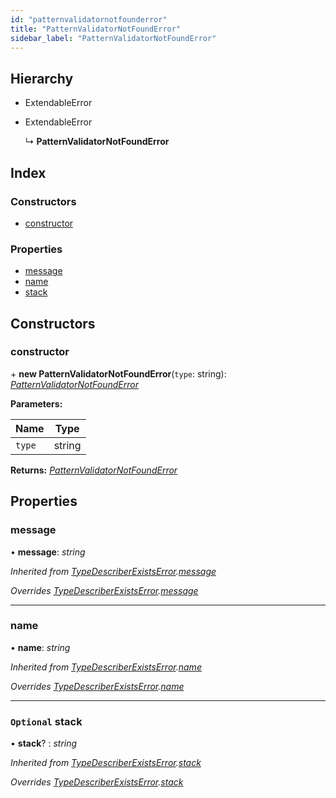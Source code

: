 ```yaml
---
id: "patternvalidatornotfounderror"
title: "PatternValidatorNotFoundError"
sidebar_label: "PatternValidatorNotFoundError"
---
```


## Hierarchy

* ExtendableError

* ExtendableError

  ↳ **PatternValidatorNotFoundError**

## Index

### Constructors

* [constructor](patternvalidatornotfounderror.md#constructor)

### Properties

* [message](patternvalidatornotfounderror.md#message)
* [name](patternvalidatornotfounderror.md#name)
* [stack](patternvalidatornotfounderror.md#optional-stack)

## Constructors

###  constructor

\+ **new PatternValidatorNotFoundError**(`type`: string): *[PatternValidatorNotFoundError](patternvalidatornotfounderror.md)*

**Parameters:**

Name | Type |
------ | ------ |
`type` | string |

**Returns:** *[PatternValidatorNotFoundError](patternvalidatornotfounderror.md)*

## Properties

###  message

• **message**: *string*

*Inherited from [TypeDescriberExistsError](typedescriberexistserror.md).[message](typedescriberexistserror.md#message)*

*Overrides [TypeDescriberExistsError](typedescriberexistserror.md).[message](typedescriberexistserror.md#message)*

___

###  name

• **name**: *string*

*Inherited from [TypeDescriberExistsError](typedescriberexistserror.md).[name](typedescriberexistserror.md#name)*

*Overrides [TypeDescriberExistsError](typedescriberexistserror.md).[name](typedescriberexistserror.md#name)*

___

### `Optional` stack

• **stack**? : *string*

*Inherited from [TypeDescriberExistsError](typedescriberexistserror.md).[stack](typedescriberexistserror.md#optional-stack)*

*Overrides [TypeDescriberExistsError](typedescriberexistserror.md).[stack](typedescriberexistserror.md#optional-stack)*
